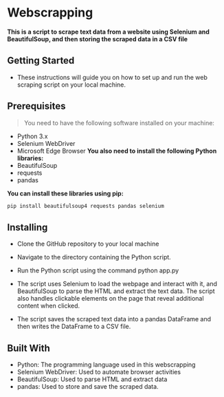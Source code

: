 # Webscrapping
 **This is a script to scrape text data from a website using Selenium and BeautifulSoup, and then storing the scraped data in a CSV file**

## Getting Started
  
  - These instructions will guide you on how to set up and run the web scraping script on your local machine.

## Prerequisites
  > You need to have the following software installed on your machine:
  - Python 3.x
  - Selenium WebDriver
  - Microsoft Edge Browser
  **You also need to install the following Python libraries:**
  - BeautifulSoup
  - requests
  - pandas

  **You can install these libraries using pip:**

  ```python
  pip install beautifulsoup4 requests pandas selenium
```
## Installing
  
   - Clone the GitHub repository to your local machine
   - Navigate to the directory containing the Python script.
   - Run the Python script using the command python app.py

  - The script uses Selenium to load the webpage and interact with it, and BeautifulSoup to parse the HTML and extract the text data. The script also handles clickable elements on the page that reveal additional content when clicked.

  - The script saves the scraped text data into a pandas DataFrame and then writes the DataFrame to a CSV file.

## Built With
- Python: The programming language used in this webscrapping
- Selenium WebDriver: Used to automate browser activities
- BeautifulSoup: Used to parse HTML and extract data
- pandas: Used to store and save the scraped data.
